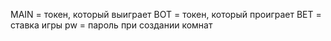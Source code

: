 MAIN = токен, который выиграет
BOT = токен, который проиграет
BET = ставка игры 
pw = пароль при создании комнат 

